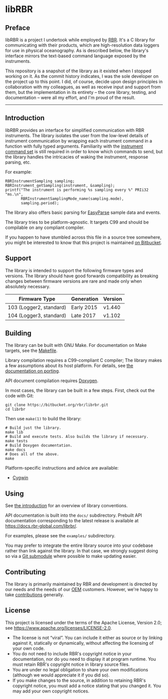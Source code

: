 # libRBR

## Preface

libRBR is a project I undertook
while employed by [RBR][rbr].
It's a C library
for communicating with their products,
which are high-resolution data loggers
for use in physical oceanography.
As is described below,
the library's interface mirrors
the text-based command language
exposed by the instruments.

This repository is a snapshot of the library
as it existed when I stopped working on it.
As the commit history indicates,
I was the sole developer on the project up to this point.
I did, of course,
decide upon design principles in collaboration with my colleagues,
as well as receive input and support from them,
but the implementation in its entirety –
the core library, testing, and documentation –
were all my effort,
and I'm proud of the result.

[rbr]: https://rbr-global.com

---

## Introduction

libRBR provides an interface
for simplified communication
with RBR instruments.
The library isolates the user
from the low-level details
of instrument communication
by wrapping each instrument command
in a function with fully typed arguments.
Familiarity with the [instrument command set]
is still required
in order to know which commands to send,
but the library handles the intricacies
of waking the instrument,
response parsing,
etc.

For example:

~~~{.c}
RBRInstrumentSampling sampling;
RBRInstrument_getSampling(instrument, &sampling);
printf("The instrument is performing %s sampling every %" PRIi32 "ms.\n",
       RBRInstrumentSamplingMode_name(sampling.mode),
       sampling.period);
~~~

The library also offers basic parsing
for [EasyParse] sample data and events.

The library tries to be platform-agnostic.
It targets C99
and should be compilable
on any compliant compiler.

If you happen to have stumbled across this file
in a source tree somewhere,
you might be interested to know
that this project is maintained
[on Bitbucket].

[instrument command set]: https://docs.rbr-global.com/L3commandreference
[EasyParse]: https://docs.rbr-global.com/L3commandreference/format-of-stored-data/overview/easyparse-format
[on Bitbucket]: https://bitbucket.org/rbr/librbr

## Support

The library is intended to support
the following firmware types and versions.
The library should have good forwards compatibility
as breaking changes between firmware versions
are rare and made only when absolutely necessary.

| Firmware Type           | Generation | Version |
| ----------------------- | ---------- | ------- |
| 103 (Logger2, standard) | Early 2015 |  v1.440 |
| 104 (Logger3, standard) |  Late 2017 |  v1.102 |

## Building

The library can be built with GNU Make.
For documentation on Make targets,
see the [Makefile].

Library compilation requires a C99-compliant C compiler;
The library makes a few assumptions
about its host platform.
For details, see [the documentation on porting][porting].

API document compilation requires [Doxygen].

In most cases,
the library can be built
in a few steps.
First, check out the code with Git:

~~~{.sh}
git clone https://bitbucket.org/rbr/librbr.git
cd librbr
~~~

Then use `make(1)` to build the library:

~~~{.sh}
# Build just the library.
make lib
# Build and execute tests. Also builds the library if necessary.
make tests
# Build Doxygen documentation.
make docs
# Does all of the above.
make
~~~

Platform-specific instructions and advice
are available:

* [Cygwin]

[Makefile]: Makefile.html
[porting]: porting.md
[Doxygen]: http://doxygen.org/
[Cygwin]: cygwin.md

## Using

See [the introduction]
for an overview of library conventions.

API documentation is built into the `docs/` subdirectory.
Prebuilt API documentation corresponding to the latest release
is available at https://docs.rbr-global.com/librbr/.

For examples,
please see the `examples/` subdirectory.

You may prefer to integrate
the entire library source
into your codebase
rather than link against the library.
In that case,
we strongly suggest doing so
via a [Git submodule]
where possible
to make updating easier.

[the introduction]: introduction.md
[Git submodule]: https://git-scm.com/docs/git-submodule

## Contributing

The library is primarily maintained by RBR
and development is directed by our needs
and the needs of our [OEM] customers.
However, we're happy to take [contributions] generally.

[OEM]: https://rbr-global.com/products/oem
[contributions]: CONTRIBUTING.md

## License

This project is licensed under the terms
of the Apache License, Version 2.0;
see https://www.apache.org/licenses/LICENSE-2.0.

* The license is not “viral”.
  You can include it
  either as source
  or by linking against it,
  statically or dynamically,
  without affecting the licensing
  of your own code.
* You do not need to include RBR's copyright notice
  in your documentation,
  nor do you need to display it
  at program runtime.
  You must retain RBR's copyright notice
  in library source files.
* You are under no legal obligation
  to share your own modifications
  (although we would appreciate it
  if you did so).
* If you make changes to the source,
  in addition to retaining RBR's copyright notice,
  you must add a notice stating that you changed it.
  You may add your own copyright notices.
